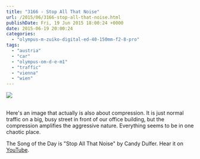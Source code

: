 ```yaml
---
title: "3166 - Stop All That Noise"
url: /2015/06/3166-stop-all-that-noise.html
publishDate: Fri, 19 Jun 2015 18:00:24 +0000
date: 2015-06-19 20:00:24
categories: 
  - "olympus-m-zuiko-digital-ed-40-150mm-f2-8-pro"
tags: 
  - "austria"
  - "car"
  - "olympus-om-d-e-m1"
  - "traffic"
  - "vienna"
  - "wien"
---
```

<div class="container">
<div class="center"><a target="_blank" href="https://d25zfm9zpd7gm5.cloudfront.net/1200x1200/2015/20150601_151428_lr.jpg"><img src="https://d25zfm9zpd7gm5.cloudfront.net/0600x0600/2015/20150601_151428_lr.jpg" /></a></div>
</div>
<br />

Here's an image that actually is also about compression. It is just normal traffic on a big, busy street in front of our office building, but the compression amplifies the aggressive nature. Everything seems to be in one chaotic place. 

The Song of the Day is "Stop All That Noise" by Candy Dulfer. Hear it on <a href="https://www.youtube.com/watch?v=6JWU_HsChqo" target="_blank">YouTube</a>.
